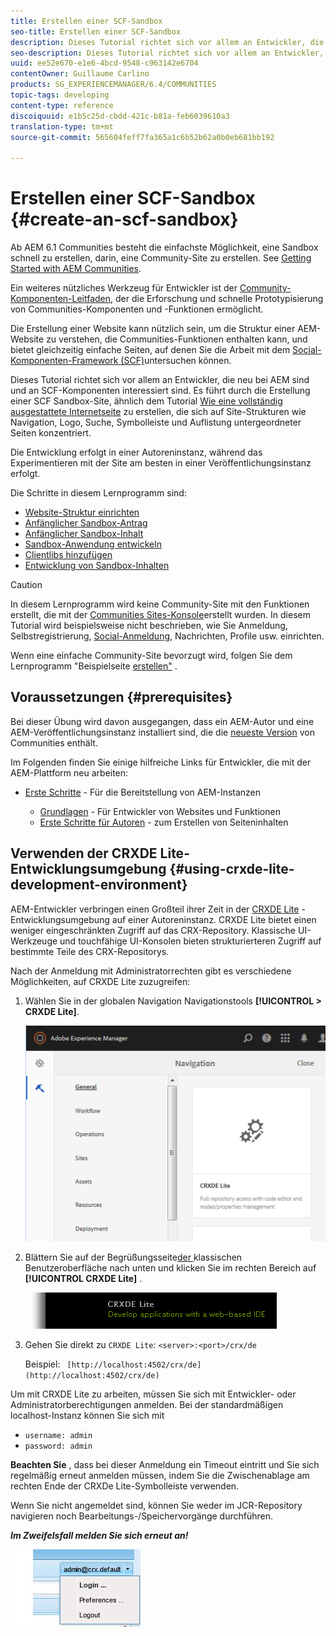 ```yaml
---
title: Erstellen einer SCF-Sandbox
seo-title: Erstellen einer SCF-Sandbox
description: Dieses Tutorial richtet sich vor allem an Entwickler, die neu bei AEM sind und an SCF-Komponenten interessiert sind.  Es durchläuft die Erstellung einer SCF Sandbox-Site
seo-description: Dieses Tutorial richtet sich vor allem an Entwickler, die neu bei AEM sind und an SCF-Komponenten interessiert sind.  Es durchläuft die Erstellung einer SCF Sandbox-Site
uuid: ee52e670-e1e6-4bcd-9548-c963142e6704
contentOwner: Guillaume Carlino
products: SG_EXPERIENCEMANAGER/6.4/COMMUNITIES
topic-tags: developing
content-type: reference
discoiquuid: e1b5c25d-cbdd-421c-b81a-feb6039610a3
translation-type: tm+mt
source-git-commit: 565604feff7fa365a1c6b52b62a0b0eb681bb192

---
```




# Erstellen einer SCF-Sandbox {#create-an-scf-sandbox}


Ab AEM 6.1 Communities besteht die einfachste Möglichkeit, eine Sandbox schnell zu erstellen, darin, eine Community-Site zu erstellen. See [Getting Started with AEM Communities](getting-started.md).

Ein weiteres nützliches Werkzeug für Entwickler ist der [Community-Komponenten-Leitfaden](components-guide.md), der die Erforschung und schnelle Prototypisierung von Communities-Komponenten und -Funktionen ermöglicht.

Die Erstellung einer Website kann nützlich sein, um die Struktur einer AEM-Website zu verstehen, die Communities-Funktionen enthalten kann, und bietet gleichzeitig einfache Seiten, auf denen Sie die Arbeit mit dem [Social-Komponenten-Framework (SCF)](scf.md)untersuchen können.

Dieses Tutorial richtet sich vor allem an Entwickler, die neu bei AEM sind und an SCF-Komponenten interessiert sind. Es führt durch die Erstellung einer SCF Sandbox-Site, ähnlich dem Tutorial [Wie eine vollständig ausgestattete Internetseite](../../help/sites-developing/website.md) zu erstellen, die sich auf Site-Strukturen wie Navigation, Logo, Suche, Symbolleiste und Auflistung untergeordneter Seiten konzentriert.

Die Entwicklung erfolgt in einer Autoreninstanz, während das Experimentieren mit der Site am besten in einer Veröffentlichungsinstanz erfolgt.

Die Schritte in diesem Lernprogramm sind:

* [Website-Struktur einrichten](setup-website.md)
* [Anfänglicher Sandbox-Antrag](initial-app.md)
* [Anfänglicher Sandbox-Inhalt](initial-content.md)
* [Sandbox-Anwendung entwickeln](develop-app.md)
* [Clientlibs hinzufügen](add-clientlibs.md)
* [Entwicklung von Sandbox-Inhalten](develop-content.md)

>[!CAUTION]
>
>In diesem Lernprogramm wird keine Community-Site mit den Funktionen erstellt, die mit der [Communities Sites-Konsole](sites-console.md)erstellt wurden. In diesem Tutorial wird beispielsweise nicht beschrieben, wie Sie Anmeldung, Selbstregistrierung, [Social-Anmeldung](social-login.md), Nachrichten, Profile usw. einrichten.
>
>Wenn eine einfache Community-Site bevorzugt wird, folgen Sie dem Lernprogramm &quot;Beispielseite [erstellen&quot;](create-sample-page.md) .

## Voraussetzungen {#prerequisites}

Bei dieser Übung wird davon ausgegangen, dass ein AEM-Autor und eine AEM-Veröffentlichungsinstanz installiert sind, die die [neueste Version](deploy-communities.md#latest-releases) von Communities enthält.

Im Folgenden finden Sie einige hilfreiche Links für Entwickler, die mit der AEM-Plattform neu arbeiten:

* [Erste Schritte](../../help/sites-deploying/deploy.md#getting-started) - Für die Bereitstellung von AEM-Instanzen

   * [Grundlagen](../../help/sites-developing/the-basics.md) - Für Entwickler von Websites und Funktionen
   * [Erste Schritte für Autoren](../../help/sites-authoring/first-steps.md) - zum Erstellen von Seiteninhalten

## Verwenden der CRXDE Lite-Entwicklungsumgebung {#using-crxde-lite-development-environment}

AEM-Entwickler verbringen einen Großteil ihrer Zeit in der [CRXDE Lite](../../help/sites-developing/developing-with-crxde-lite.md) -Entwicklungsumgebung auf einer Autoreninstanz. CRXDE Lite bietet einen weniger eingeschränkten Zugriff auf das CRX-Repository. Klassische UI-Werkzeuge und touchfähige UI-Konsolen bieten strukturierteren Zugriff auf bestimmte Teile des CRX-Repositorys.

Nach der Anmeldung mit Administratorrechten gibt es verschiedene Möglichkeiten, auf CRXDE Lite zuzugreifen:

1. Wählen Sie in der globalen Navigation Navigationstools **[!UICONTROL > CRXDE Lite]**.

   ![chlimage_1-350](assets/chlimage_1-350.png)

2. Blättern Sie auf der Begrüßungsseite[der ](http://localhost:4502/welcome.html)klassischen Benutzeroberfläche nach unten und klicken Sie im rechten Bereich auf **[!UICONTROL CRXDE Lite]** .

   ![chlimage_1-351](assets/chlimage_1-351.png)

3. Gehen Sie direkt zu `CRXDE Lite`: `<server>:<port>/crx/de`

   Beispiel: ` [http://localhost:4502/crx/de](http://localhost:4502/crx/de)`

Um mit CRXDE Lite zu arbeiten, müssen Sie sich mit Entwickler- oder Administratorberechtigungen anmelden. Bei der standardmäßigen localhost-Instanz können Sie sich mit

* `username: admin`
* `password: admin`


**Beachten Sie** , dass bei dieser Anmeldung ein Timeout eintritt und Sie sich regelmäßig erneut anmelden müssen, indem Sie die Zwischenablage am rechten Ende der CRXDe Lite-Symbolleiste verwenden.

Wenn Sie nicht angemeldet sind, können Sie weder im JCR-Repository navigieren noch Bearbeitungs-/Speichervorgänge durchführen.

***Im Zweifelsfall melden Sie sich erneut an!***

![chlimage_1-352](assets/chlimage_1-352.png)
